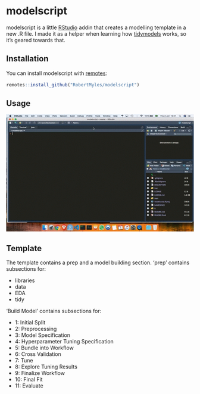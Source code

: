 
<!-- README.md is generated from README.Rmd. Please edit that file -->

# modelscript

<!-- badges: start -->

<!-- badges: end -->

modelscript is a little [RStudio](https://rstudio.com/) addin that
creates a modelling template in a new .R file. I made it as a helper
when learning how [tidymodels](https://www.tidymodels.org/) works, so
it’s geared towards that.

## Installation

You can install modelscript with
[remotes](https://github.com/r-lib/remotes):

``` r
remotes::install_github("RobertMyles/modelscript")
```

## Usage

![](inst/screencast.gif)

## Template

The template contains a prep and a model building section. ‘prep’
contains subsections for:

  - libraries
  - data
  - EDA
  - tidy

‘Build Model’ contains subsections for:

  - 1: Initial Split
  - 2: Preprocessing
  - 3: Model Specification
  - 4: Hyperparameter Tuning Specification
  - 5: Bundle into Workflow
  - 6: Cross Validation
  - 7: Tune
  - 8: Explore Tuning Results
  - 9: Finalize Workflow
  - 10: Final Fit
  - 11: Evaluate
